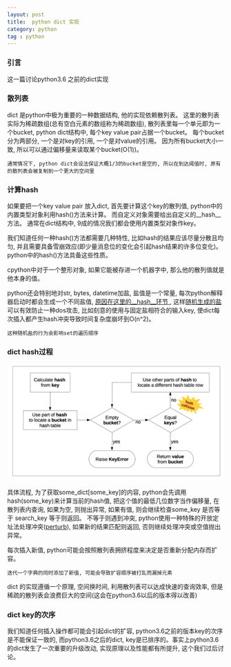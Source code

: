 ```yaml
---
layout: post
title:  python dict 实现 
category: python
tag : python
--- 
```


### 引言

这一篇讨论python3.6 之前的dict实现

### 散列表
 
dict 是python中极为重要的一种数据结构, 他的实现依赖散列表。 这里的散列表实际为稀疏数组(总有空白元素的数组称为稀疏数组), 散列表里每一个单元即为一个bucket, python dict结构中, 每个key value pair占据一个bucket。 每个bucket分为两部分, 一个是对key的引用, 一个是对value的引用。 因为所有bucket大小一致, 所以可以通过偏移量来读取某个bucket(O(1))。

`通常情况下, python dict会设法保证大概1/3的bucket是空的, 所以在到达阈值时, 原有的散列表会被复制到一个更大的空间里`

### 计算hash 

如果要把一个key value pair 放入dict, 首先要计算这个key的散列值, python中的内置类型对象利用hash()方法来计算。 而自定义对象需要给出自定义的__hash__方法。 通常在dict结构中, 9成的情况我们都会使用内置类型对象作key。

我们知道任何一种hash()方法都需要几种特性, 比如hash的结果应该尽量分散且均匀, 并且需要具备雪崩效应(即少量消息位的变化会引起hash结果的许多位变化)。 python中的hash()方法具备这些性质。

cpython中对于一个整形对象, 如果它能被存进一个机器字中, 那么他的散列值就是他本身的值。 

python还会特别地对str, bytes, datetime加盐, 盐值是一个常量, 每次python解释器启动时都会生成一个不同盐值, [原因在这里的__hash__环节
](https://docs.python.org/3/reference/datamodel.html), 这样[随机生成的盐](https://docs.python.org/3/using/cmdline.html#envvar-PYTHONHASHSEED)可以有效防止一种dos攻击, 比如刻意的使用与固定盐相符合的输入key, 使dict每次插入都产生hash冲突导致时间复杂度崩坏到O(n^2)。

`这种随机盐的行为会影响set的遍历顺序`

### dict hash过程 

<img src="/img/in-post/dict.png">

具体流程, 为了获取some_dict[some_key]的内容, python会先调用hash(some_key)来计算当前的hash值, 把这个值的最低几位数字当作偏移量, 在散列表内查询, 如果为空, 则抛出异常, 如果有值, 则会继续检查some_key 是否等于 search_key 等于则返回。 不等于则遇到冲突, python使用一种特殊的开放定址法处理冲突([perturb](https://github.com/python/cpython/blob/master/Objects/dictobject.c)), 如果新的结果匹配则返回, 否则继续处理冲突或空值抛出异常。

每次插入新值, python可能会按照散列表拥挤程度来决定是否重新分配内存而扩容。

`迭代一个字典的同时添加了新值, 可能会导致扩容顺序被打乱而漏掉元素`

dict 的实现遵循一个原理, 空间换时间, 利用散列表可以达成快速的查询效率, 但是稀疏的散列表会浪费巨大的空间(这会在python3.6以后的版本得以改善)


### dict key的次序 

我们知道任何插入操作都可能会引起dict的扩容, python3.6之前的版本key的次序是不能保证一致的, 而python3.6之后的dict, key是已排序的。事实上python3.6的dict发生了一次重要的升级改动, 实现原理以及性能都有所提升, 这个我们过后讨论。

